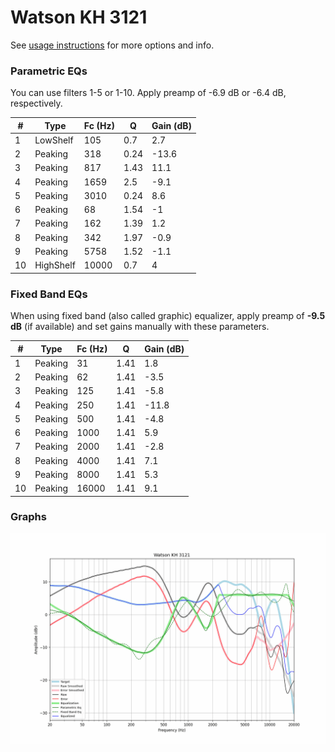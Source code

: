 # Watson KH 3121
See [usage instructions](https://github.com/jaakkopasanen/AutoEq#usage) for more options and info.

### Parametric EQs
You can use filters 1-5 or 1-10. Apply preamp of -6.9 dB or -6.4 dB, respectively.

|   # | Type      |   Fc (Hz) |    Q |   Gain (dB) |
|-----|-----------|-----------|------|-------------|
|   1 | LowShelf  |       105 | 0.7  |         2.7 |
|   2 | Peaking   |       318 | 0.24 |       -13.6 |
|   3 | Peaking   |       817 | 1.43 |        11.1 |
|   4 | Peaking   |      1659 | 2.5  |        -9.1 |
|   5 | Peaking   |      3010 | 0.24 |         8.6 |
|   6 | Peaking   |        68 | 1.54 |        -1   |
|   7 | Peaking   |       162 | 1.39 |         1.2 |
|   8 | Peaking   |       342 | 1.97 |        -0.9 |
|   9 | Peaking   |      5758 | 1.52 |        -1.1 |
|  10 | HighShelf |     10000 | 0.7  |         4   |

### Fixed Band EQs
When using fixed band (also called graphic) equalizer, apply preamp of **-9.5 dB** (if available) and set gains manually with these parameters.

|   # | Type    |   Fc (Hz) |    Q |   Gain (dB) |
|-----|---------|-----------|------|-------------|
|   1 | Peaking |        31 | 1.41 |         1.8 |
|   2 | Peaking |        62 | 1.41 |        -3.5 |
|   3 | Peaking |       125 | 1.41 |        -5.8 |
|   4 | Peaking |       250 | 1.41 |       -11.8 |
|   5 | Peaking |       500 | 1.41 |        -4.8 |
|   6 | Peaking |      1000 | 1.41 |         5.9 |
|   7 | Peaking |      2000 | 1.41 |        -2.8 |
|   8 | Peaking |      4000 | 1.41 |         7.1 |
|   9 | Peaking |      8000 | 1.41 |         5.3 |
|  10 | Peaking |     16000 | 1.41 |         9.1 |

### Graphs
![](./Watson%20KH%203121.png)
